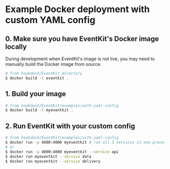 # Example Docker deployment with custom YAML config

## 0. Make sure you have EventKit's Docker image locally

During development when EventKit's image is not live, you may need to manually build the Docker image from source.

```sh
# from hookdeck/EventKit directory
$ docker build -t eventkit .
```

## 1. Build your image

```sh
# from hookdeck/EventKit/examples/with-yaml-config
$ docker build -t myeventkit .
```

## 2. Run EventKit with your custom config

```sh
# from hookdeck/EventKit/examples/with-yaml-config
$ docker run -p 4000:4000 myeventkit # run all 3 services in one process
# or
$ docker run -p 4000:4000 myeventkit --service api
$ docker run myeventkit --service data
$ docker run myeventkit --service delivery
```
